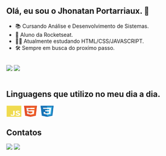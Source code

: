 ## Olá, eu sou o Jhonatan Portarriaux. 👋

- 📚 Cursando Análise e Desenvolvimento de Sistemas.
- 🚀 Aluno da Rocketseat.
- 👨‍💻 Atualmente estudando HTML/CSS/JAVASCRIPT.
- 🛠️ Sempre em busca do proxímo passo.


 <div style="display: inline_block"><br>
  <img height="160em" src="https://github-readme-stats.vercel.app/api?username=Portarriaux&show_icons=true&theme=vue-dark"/>
  <img height="160em" src="https://github-readme-stats.vercel.app/api/top-langs/?username=Portarriaux&layout=compact&langs_count=16&theme=vue-dark"/>
 </div>


 <div style="display: inline_block"><br>
 
  ## Linguagens que utilizo  no meu dia a dia.
 
  <img align="center" alt="JS" height="30" width="40" src="https://raw.githubusercontent.com/devicons/devicon/master/icons/javascript/javascript-plain.svg">
  <img align="center" alt="HTML" height="30" width="40" src="https://raw.githubusercontent.com/devicons/devicon/master/icons/html5/html5-original.svg">
  <img align="center" alt="CSS" height="30" width="40" src="https://raw.githubusercontent.com/devicons/devicon/master/icons/css3/css3-original.svg">
 
</div>

<div> 

 ## Contatos
 
  <a href="https://www.instagram.com/jhonatan_portarriaux/" target="_blank"><img src="https://img.shields.io/badge/-Instagram-%23E4405F?style=for-the-badge&logo=instagram&logoColor=white" target="_blank"></a>
  <a href = "portarriauxjhonatan@gmail.com"><img src="https://img.shields.io/badge/-Gmail-%23333?style=for-the-badge&logo=gmail&logoColor=white" target="_blank"></a>
</div>
 

 
 






